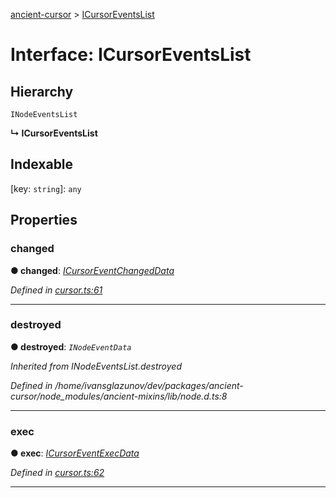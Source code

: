 [ancient-cursor](../README.md) > [ICursorEventsList](../interfaces/icursoreventslist.md)



# Interface: ICursorEventsList

## Hierarchy


 `INodeEventsList`

**↳ ICursorEventsList**







## Indexable

\[key: `string`\]:&nbsp;`any`

## Properties
<a id="changed"></a>

###  changed

**●  changed**:  *[ICursorEventChangedData](icursoreventchangeddata.md)* 

*Defined in [cursor.ts:61](https://github.com/AncientSouls/Cursor/blob/6da6cc9/src/lib/cursor.ts#L61)*





___

<a id="destroyed"></a>

###  destroyed

**●  destroyed**:  *`INodeEventData`* 

*Inherited from INodeEventsList.destroyed*

*Defined in /home/ivansglazunov/dev/packages/ancient-cursor/node_modules/ancient-mixins/lib/node.d.ts:8*





___

<a id="exec"></a>

###  exec

**●  exec**:  *[ICursorEventExecData](icursoreventexecdata.md)* 

*Defined in [cursor.ts:62](https://github.com/AncientSouls/Cursor/blob/6da6cc9/src/lib/cursor.ts#L62)*





___


